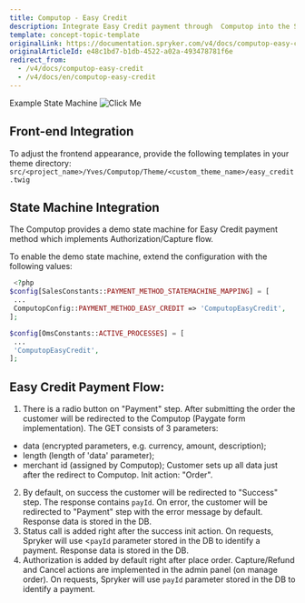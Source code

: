 ```yaml
---
title: Computop - Easy Credit
description: Integrate Easy Credit payment through  Computop into the Spryker-based shop.
template: concept-topic-template
originalLink: https://documentation.spryker.com/v4/docs/computop-easy-credit
originalArticleId: e48c1bd7-b1db-4522-a02a-493478781f6e
redirect_from:
  - /v4/docs/computop-easy-credit
  - /v4/docs/en/computop-easy-credit
---
```


Example State Machine
![Click Me](https://spryker.s3.eu-central-1.amazonaws.com/docs/Technology+Partners/Payment+Partners/Computop/computop-easy-credit-flow-example.png) 

## Front-end Integration
To adjust the frontend appearance, provide the following templates in your theme directory:
`src/<project_name>/Yves/Computop/Theme/<custom_theme_name>/easy_credit.twig`

## State Machine Integration
The Computop provides a demo state machine for Easy Credit payment method which implements Authorization/Capture flow.

To enable the demo state machine, extend the configuration with the following values:

```php
 <?php
$config[SalesConstants::PAYMENT_METHOD_STATEMACHINE_MAPPING] = [
 ...
 ComputopConfig::PAYMENT_METHOD_EASY_CREDIT => 'ComputopEasyCredit',
];

$config[OmsConstants::ACTIVE_PROCESSES] = [
 ...
 'ComputopEasyCredit',
];
```

## Easy Credit Payment Flow:

1.
      There is a radio button on "Payment" step.
      After submitting the order the customer will be redirected to the Computop (Paygate form implementation).
      The GET consists of 3 parameters:
  - data (encrypted parameters, e.g. currency, amount, description);
  - length (length of 'data' parameter);
  - merchant id (assigned by Computop);
        Customer sets up all data just after the redirect to Computop.
        Init action: "Order".
2. By default, on success the customer  will be redirected to "Success" step. The response contains `payId`. On error, the customer  will be redirected to "Payment" step with the error message by default. Response data is stored in the DB.
3. Status call is added right after the success init action. On requests, Spryker will use <`payId` parameter stored in the DB to identify a payment. Response data is stored in the DB.
4. Authorization is added by default right after place order. Capture/Refund and Cancel actions are implemented in the admin panel (on manage order). On requests, Spryker will use `payId` parameter stored in the DB to identify a payment.
